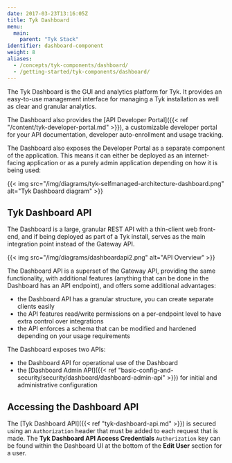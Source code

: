 ```yaml
---
date: 2017-03-23T13:16:05Z
title: Tyk Dashboard
menu:
  main:
    parent: "Tyk Stack"
identifier: dashboard-component
weight: 8
aliases:
  - /concepts/tyk-components/dashboard/
  - /getting-started/tyk-components/dashboard/
---
```


The Tyk Dashboard is the GUI and analytics platform for Tyk. It provides an easy-to-use management interface for managing a Tyk installation as well as clear and granular analytics.

The Dashboard also provides the [API Developer Portal]({{< ref "/content/tyk-developer-portal.md" >}}), a customizable developer portal for your API documentation, developer auto-enrollment and usage tracking.

The Dashboard also exposes the Developer Portal as a separate component of the application. This means it can either be deployed as an internet-facing application or as a purely admin application depending on how it is being used:

{{< img src="/img/diagrams/tyk-selfmanaged-architecture-dashboard.png" alt="Tyk Dashboard diagram" >}}

## Tyk Dashboard API

The Dashboard is a large, granular REST API with a thin-client web front-end, and if being deployed as part of a Tyk install, serves as the main integration point instead of the Gateway API.

{{< img src="/img/diagrams/dashboardapi2.png" alt="API Overview" >}}

The Dashboard API is a superset of the Gateway API, providing the same functionality, with additional features (anything that can be done in the Dashboard has an API endpoint), and offers some additional advantages:

- the Dashboard API has a granular structure, you can create separate clients easily
- the API features read/write permissions on a per-endpoint level to have extra control over integrations
- the API enforces a schema that can be modified and hardened depending on your usage requirements

The Dashboard exposes two APIs:

- the Dashboard API for operational use of the Dashboard
- the [Dashboard Admin API]({{< ref "basic-config-and-security/security/dashboard/dashboard-admin-api" >}}) for initial and administrative configuration

## Accessing the Dashboard API

The [Tyk Dashboard API]({{< ref "tyk-dashboard-api.md" >}}) is secured using an `Authorization` header that must be added to each request that is made. The **Tyk Dashboard API Access Credentials** `Authorization` key can be found within the Dashboard UI at the bottom of the **Edit User** section for a user.

